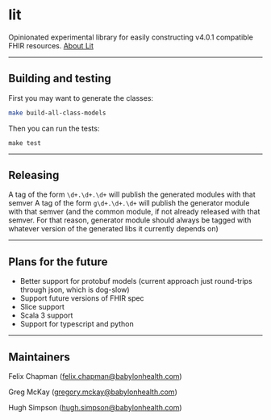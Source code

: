 # lit

Opinionated experimental library for easily constructing v4.0.1 compatible FHIR resources. [About Lit](https://github.com/babylonhealth/lit-fhir/blob/master/docs/documentation.md)

---

## Building and testing

First you may want to generate the classes:

```bash
make build-all-class-models
```

Then you can run the tests:

```
make test
```

---

## Releasing

A tag of the form `\d+.\d+.\d+` will publish the generated modules with that semver
A tag of the form `g\d+.\d+.\d+` will publish the generator module with that semver (and the common module, if not already released with that semver. For that reason, generator module should always be tagged with whatever version of the generated libs it currently depends on)


---

## Plans for the future

- Better support for protobuf models (current approach just round-trips through json, which is dog-slow)
- Support future versions of FHIR spec
- Slice support
- Scala 3 support
- Support for typescript and python

---


## Maintainers

Felix Chapman (felix.chapman@babylonhealth.com)

Greg McKay (gregory.mckay@babylonhealth.com)

Hugh Simpson (hugh.simpson@babylonhealth.com)
